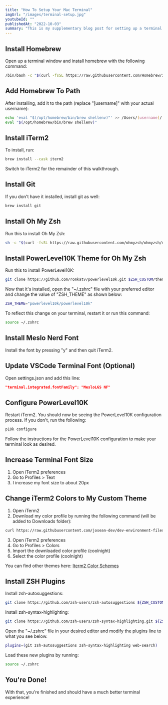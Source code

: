 ```yaml
---
title: "How To Setup Your Mac Terminal"
imgUrl: "/images/terminal-setup.jpg"
youtubeId: ""
publishedAt: "2022-10-03"
summary: "This is my supplementary blog post for setting up a terminal window on mac with Oh-My-Zsh and Powerlevel10k. You can use this along with the youtube video to follow along!"
---
```


## Install Homebrew

Open up a terminal window and install homebrew with the following command:

```bash
/bin/bash -c "$(curl -fsSL https://raw.githubusercontent.com/Homebrew/install/HEAD/install.sh)"
```

## Add Homebrew To Path

After installing, add it to the path (replace "[username]" with your actual username):

```bash
echo 'eval "$(/opt/homebrew/bin/brew shellenv)"' >> /Users/[username]/.zprofile
eval "$(/opt/homebrew/bin/brew shellenv)"
```

## Install iTerm2

To install, run:

```bash
brew install --cask iterm2
```

Switch to iTerm2 for the remainder of this walkthrough.

## Install Git

If you don't have it installed, install git as well:

```bash
brew install git
```

## Install Oh My Zsh

Run this to install Oh My Zsh:

```bash
sh -c "$(curl -fsSL https://raw.githubusercontent.com/ohmyzsh/ohmyzsh/master/tools/install.sh)"
```

## Install PowerLevel10K Theme for Oh My Zsh

Run this to install PowerLevel10K:

```bash
git clone https://github.com/romkatv/powerlevel10k.git $ZSH_CUSTOM/themes/powerlevel10k
```

Now that it's installed, open the "~/.zshrc" file
with your preferred editor and change the value
of "ZSH_THEME" as shown below:

```bash
ZSH_THEME="powerlevel10k/powerlevel10k"
```

To reflect this change on your terminal, restart it or run this command:

```bash
source ~/.zshrc
```

## Install Meslo Nerd Font

Install the font by pressing "y" and then quit iTerm2.

## Update VSCode Terminal Font (Optional)

Open settings.json and add this line:

```json
"terminal.integrated.fontFamily": "MesloLGS NF"
```

## Configure PowerLevel10K

Restart iTerm2. You should now be seeing the PowerLevel10K configuration process. If you don't,
run the following:

```bash
p10k configure
```

Follow the instructions for the PowerLevel10K configuration to make your terminal
look as desired.

## Increase Terminal Font Size

1. Open iTerm2 preferences
2. Go to Profiles > Text
3. I increase my font size to about 20px

## Change iTerm2 Colors to My Custom Theme

1. Open iTerm2
2. Download my color profile by running the following command (will be added to Downloads folder):

```bash
curl https://raw.githubusercontent.com/josean-dev/dev-environment-files/main/coolnight.itermcolors --output ~/Downloads/coolnight.itermcolors
```

3. Open iTerm2 preferences
4. Go to Profiles > Colors
5. Import the downloaded color profile (coolnight)
6. Select the color profile (coolnight)

You can find other themes here: [Iterm2 Color Schemes](https://iterm2colorschemes.com)

## Install ZSH Plugins

Install zsh-autosuggestions:

```bash
git clone https://github.com/zsh-users/zsh-autosuggestions ${ZSH_CUSTOM:-~/.oh-my-zsh/custom}/plugins/zsh-autosuggestions
```

Install zsh-syntax-highlighting:

```bash
git clone https://github.com/zsh-users/zsh-syntax-highlighting.git ${ZSH_CUSTOM:-~/.oh-my-zsh/custom}/plugins/zsh-syntax-highlighting
```

Open the "~/.zshrc" file in your desired editor and
modify the plugins line to what you see below.

```bash
plugins=(git zsh-autosuggestions zsh-syntax-highlighting web-search)
```

Load these new plugins by running:

```bash
source ~/.zshrc
```

## You're Done!

With that, you're finished and should have a much better terminal experience!
